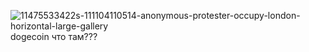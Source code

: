 ![11475533422s-111104110514-anonymous-protester-occupy-london-horizontal-large-gallery](https://user-images.githubusercontent.com/90395713/132698746-99320f86-ad51-40f5-a787-406edaa9ba98.jpg)
dogecoin что там???
